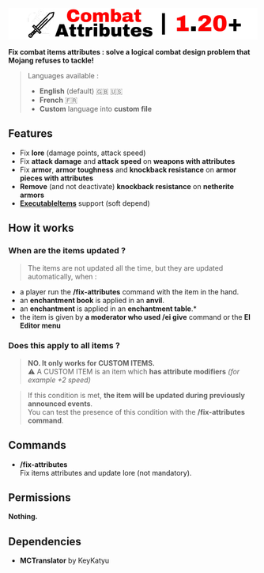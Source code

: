 <img src="banner.png" alt="CombatAttributes Banner">

**Fix combat items attributes : solve a logical combat design problem that Mojang refuses to tackle!**
> Languages available :
> - **English** (default) 🇬🇧 🇺🇸
> - **French** 🇫🇷
> - **Custom** language into **custom file**

## Features

- Fix **lore** (damage points, attack speed)  
- Fix **attack damage** and **attack speed** on **weapons with attributes**  
- Fix **armor**, **armor toughness** and **knockback resistance** on **armor pieces with attributes**
- **Remove** (and not deactivate) **knockback resistance** on **netherite armors**
- **[ExecutableItems](https://www.spigotmc.org/resources/custom-items-plugin-executable-items.77578/)** support (soft depend)

## How it works

### When are the items updated ?

> The items are not updated all the time, but they are updated automatically, when :
- a player run the **/fix-attributes** command with the item in the hand.
- an **enchantment book** is applied in an **anvil**.
- an **enchantment** is applied in an **enchantment table**.*
- the item is given by **a moderator who used /ei give** command or the **EI Editor menu**

### Does this apply to all items ?

> **NO. It only works for CUSTOM ITEMS.**  
> ⚠️ A CUSTOM ITEM is an item which **has attribute modifiers** _(for example +2 speed)_

> If this condition is met, **the item will be updated
> during previously announced events**.   
> You can test the presence of this condition
> with the **/fix-attributes command**.

## Commands

- **/fix-attributes**  
Fix items attributes and update lore (not mandatory).

## Permissions

**Nothing.**

## Dependencies
- **MCTranslator** by KeyKatyu